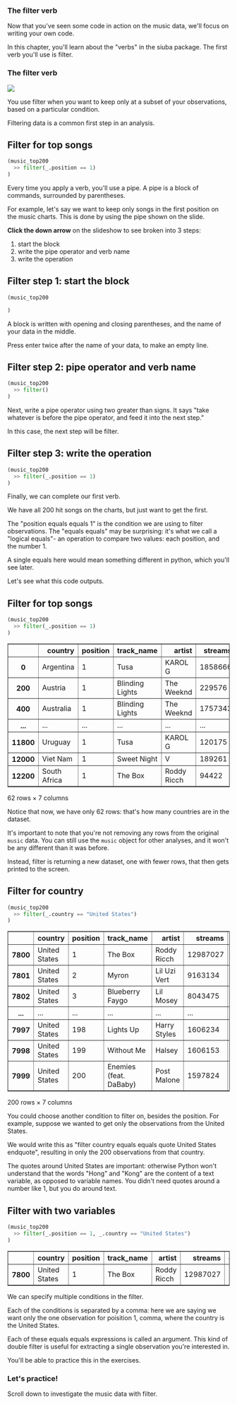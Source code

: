 <section><section>

# The filter verb

<aside class="notes">


Now that you've seen some code in action on the music data, we'll focus on writing your own code.

In this chapter, you'll learn about the "verbs" in the siuba package. The first verb you'll use is filter.

</aside></section></section><section><section>

# The filter verb

![](model-filter.png)
<aside class="notes">


You use filter when you want to keep only at a subset of your observations, based on a particular condition.

Filtering data is a common first step in an analysis.

</aside></section></section><section data-transition="slide-in none-out"><section data-transition="slide-in none-out">

## Filter for top songs


```python
(music_top200
  >> filter(_.position == 1)
)
```
<aside class="notes">


Every time you apply a verb, you'll use a pipe.
A pipe is a block of commands, surrounded by parentheses.

For example, let's say we want to keep only songs in the first position on the music charts.
This is done by using the pipe shown on the slide.

**Click the down arrow** on the slideshow to see broken into 3 steps:

1. start the block
2. write the pipe operator and verb name
3. write the operation

</aside></section><section data-transition="none-in none-out">

## Filter step 1: start the block

```python
(music_top200

)
```
<aside class="notes">


A block is written with opening and closing parentheses, and the name of your data in the middle.

Press enter twice after the name of your data, to make an empty line.

</aside></section><section data-transition="none-in none-out">

## Filter step 2: pipe operator and verb name

```python
(music_top200
  >> filter()
)
```
<aside class="notes">


Next, write a pipe operator using two greater than signs.
It says "take whatever is before the pipe operator, and feed it into the next step."

In this case, the next step will be filter.

</aside></section><section data-transition="none-in none-out">

## Filter step 3: write the operation

```python
(music_top200
  >> filter(_.position == 1)
)
```

<aside class="notes">


Finally, we can complete our first verb.

We have all 200 hit songs on the charts, but just want to get the first.

The "position equals equals 1" is the condition we are using to filter observations. The "equals equals" may be surprising: it's what we call a "logical
equals"- an operation to compare two values: each position, and the number 1.

A single equals here would mean something different in python, which you'll see later.

Let's see what this code outputs.


</aside></section></section><section data-transition="none-in slide-out"><section data-transition="none-in slide-out">

## Filter for top songs

```python
(music_top200
  >> filter(_.position == 1)
)
```




<div>
<style scoped>
    .dataframe tbody tr th:only-of-type {
        vertical-align: middle;
    }

    .dataframe tbody tr th {
        vertical-align: top;
    }

    .dataframe thead th {
        text-align: right;
    }
</style>
<table border="1" class="dataframe">
  <thead>
    <tr style="text-align: right;">
      <th></th>
      <th>country</th>
      <th>position</th>
      <th>track_name</th>
      <th>artist</th>
      <th>streams</th>
      <th>duration</th>
      <th>continent</th>
    </tr>
  </thead>
  <tbody>
    <tr>
      <th>0</th>
      <td>Argentina</td>
      <td>1</td>
      <td>Tusa</td>
      <td>KAROL G</td>
      <td>1858666</td>
      <td>200.960</td>
      <td>Americas</td>
    </tr>
    <tr>
      <th>200</th>
      <td>Austria</td>
      <td>1</td>
      <td>Blinding Lights</td>
      <td>The Weeknd</td>
      <td>229576</td>
      <td>201.573</td>
      <td>Europe</td>
    </tr>
    <tr>
      <th>400</th>
      <td>Australia</td>
      <td>1</td>
      <td>Blinding Lights</td>
      <td>The Weeknd</td>
      <td>1757343</td>
      <td>201.573</td>
      <td>Oceania</td>
    </tr>
    <tr>
      <th>...</th>
      <td>...</td>
      <td>...</td>
      <td>...</td>
      <td>...</td>
      <td>...</td>
      <td>...</td>
      <td>...</td>
    </tr>
    <tr>
      <th>11800</th>
      <td>Uruguay</td>
      <td>1</td>
      <td>Tusa</td>
      <td>KAROL G</td>
      <td>120175</td>
      <td>200.960</td>
      <td>Americas</td>
    </tr>
    <tr>
      <th>12000</th>
      <td>Viet Nam</td>
      <td>1</td>
      <td>Sweet Night</td>
      <td>V</td>
      <td>189261</td>
      <td>214.259</td>
      <td>Asia</td>
    </tr>
    <tr>
      <th>12200</th>
      <td>South Africa</td>
      <td>1</td>
      <td>The Box</td>
      <td>Roddy Ricch</td>
      <td>94422</td>
      <td>196.653</td>
      <td>Africa</td>
    </tr>
  </tbody>
</table>
<p>62 rows × 7 columns</p>
</div>


<aside class="notes">


Notice that now, we have only 62 rows: that's how many countries are in the dataset.

It's important to note that you're not removing any rows from the original `music` data.
You can still use the `music` object for other analyses, and it won't be any different than it was before.

Instead, filter is returning a new dataset, one with fewer rows, that then gets printed to the screen.


</aside></section></section><section><section>

## Filter for country


```python
(music_top200
  >> filter(_.country == "United States")
)
```




<div>
<style scoped>
    .dataframe tbody tr th:only-of-type {
        vertical-align: middle;
    }

    .dataframe tbody tr th {
        vertical-align: top;
    }

    .dataframe thead th {
        text-align: right;
    }
</style>
<table border="1" class="dataframe">
  <thead>
    <tr style="text-align: right;">
      <th></th>
      <th>country</th>
      <th>position</th>
      <th>track_name</th>
      <th>artist</th>
      <th>streams</th>
      <th>duration</th>
      <th>continent</th>
    </tr>
  </thead>
  <tbody>
    <tr>
      <th>7800</th>
      <td>United States</td>
      <td>1</td>
      <td>The Box</td>
      <td>Roddy Ricch</td>
      <td>12987027</td>
      <td>196.653</td>
      <td>Americas</td>
    </tr>
    <tr>
      <th>7801</th>
      <td>United States</td>
      <td>2</td>
      <td>Myron</td>
      <td>Lil Uzi Vert</td>
      <td>9163134</td>
      <td>224.955</td>
      <td>Americas</td>
    </tr>
    <tr>
      <th>7802</th>
      <td>United States</td>
      <td>3</td>
      <td>Blueberry Faygo</td>
      <td>Lil Mosey</td>
      <td>8043475</td>
      <td>162.547</td>
      <td>Americas</td>
    </tr>
    <tr>
      <th>...</th>
      <td>...</td>
      <td>...</td>
      <td>...</td>
      <td>...</td>
      <td>...</td>
      <td>...</td>
      <td>...</td>
    </tr>
    <tr>
      <th>7997</th>
      <td>United States</td>
      <td>198</td>
      <td>Lights Up</td>
      <td>Harry Styles</td>
      <td>1606234</td>
      <td>172.227</td>
      <td>Americas</td>
    </tr>
    <tr>
      <th>7998</th>
      <td>United States</td>
      <td>199</td>
      <td>Without Me</td>
      <td>Halsey</td>
      <td>1606153</td>
      <td>201.661</td>
      <td>Americas</td>
    </tr>
    <tr>
      <th>7999</th>
      <td>United States</td>
      <td>200</td>
      <td>Enemies (feat. DaBaby)</td>
      <td>Post Malone</td>
      <td>1597824</td>
      <td>196.760</td>
      <td>Americas</td>
    </tr>
  </tbody>
</table>
<p>200 rows × 7 columns</p>
</div>


<aside class="notes">


You could choose another condition to filter on, besides the position. For example, suppose we wanted to get only the observations from the United States.

We would write this as "filter country equals equals quote United
States endquote", resulting in only the 200 observations from that country.

The quotes around United States are important: otherwise Python won't understand that the
words "Hong" and "Kong" are the content of a text variable, as opposed to variable names.
You didn't need quotes around a number like 1, but you do around text.


</aside></section></section><section><section>

## Filter with two variables


```python
(music_top200
  >> filter(_.position == 1, _.country == "United States")
)
```




<div>
<style scoped>
    .dataframe tbody tr th:only-of-type {
        vertical-align: middle;
    }

    .dataframe tbody tr th {
        vertical-align: top;
    }

    .dataframe thead th {
        text-align: right;
    }
</style>
<table border="1" class="dataframe">
  <thead>
    <tr style="text-align: right;">
      <th></th>
      <th>country</th>
      <th>position</th>
      <th>track_name</th>
      <th>artist</th>
      <th>streams</th>
      <th>duration</th>
      <th>continent</th>
    </tr>
  </thead>
  <tbody>
    <tr>
      <th>7800</th>
      <td>United States</td>
      <td>1</td>
      <td>The Box</td>
      <td>Roddy Ricch</td>
      <td>12987027</td>
      <td>196.653</td>
      <td>Americas</td>
    </tr>
  </tbody>
</table>
</div>


<aside class="notes">


We can specify multiple conditions in the filter.

Each of the conditions is separated by a comma: here we are saying we want only
the one observation for poisition 1, comma, where the country is the United States.

Each of these equals equals expressions is called an argument.
This kind of double filter is useful for extracting a single observation you're interested in.

You'll be able to practice this in the exercises.


</aside></section></section><section><section>

# Let's practice!
<aside class="notes">


Scroll down to investigate the music data with filter.

</aside></section></section>